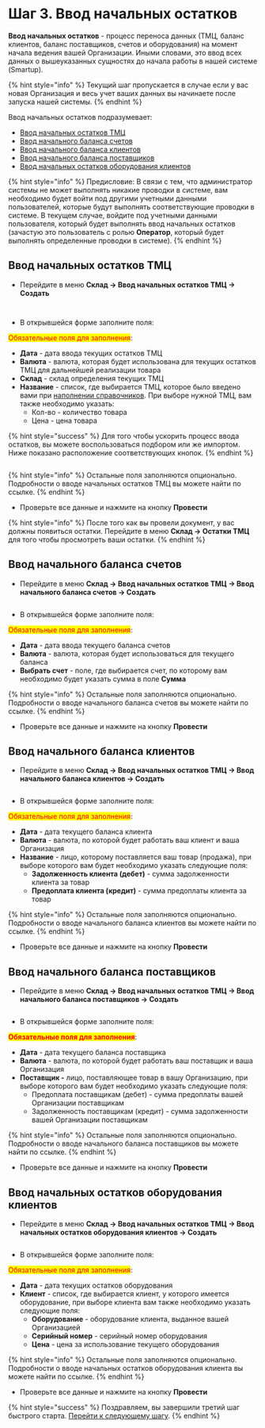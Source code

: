 # Шаг 3. Ввод начальных остатков

**Ввод начальных остатков** - процесс переноса данных (ТМЦ, баланс клиентов, баланс поставщиков, счетов и оборудования) на момент начала ведения вашей Организации. Иными словами, это ввод всех данных о вышеуказанных сущностях до начала работы в нашей системе (Smartup).

{% hint style="info" %}
Текущий шаг пропускается в случае если у вас новая Организация и весь учет ваших данных вы начинаете после запуска нашей системы.
{% endhint %}

Ввод начальных остатков подразумевает:

* [Ввод начальных остатков ТМЦ](broken-reference)
* [Ввод начального баланса счетов](shag-3.-vvod-nachalnykh-ostatkov.md#vvod-nachalnogo-balansa-schetov)
* [Ввод начального баланса клиентов](shag-3.-vvod-nachalnykh-ostatkov.md#vvod-nachalnogo-balansa-klientov)
* [Ввод начального баланса поставщиков](shag-3.-vvod-nachalnykh-ostatkov.md#vvod-nachalnogo-balansa-postavshikov)
* [Ввод начальных остатков оборудования клиентов](shag-3.-vvod-nachalnykh-ostatkov.md#vvod-nachalnykh-ostatkov-oborudovaniya-klientov)

{% hint style="info" %}
Предисловие: В связи с тем, что администратор системы не может выполнять никакие проводки в системе, вам необходимо будет войти под другими учетными данными пользователей, которые будут выполнять соответствующие проводки в системе. В текущем случае, войдите под учетными данными пользователя, который будет выполнять ввод начальных остатков (зачастую это пользователь с ролью **Оператор**, который будет выполнять определенные проводки в системе).
{% endhint %}

## Ввод начальных остатков ТМЦ

* Перейдите в меню **Склад -> Ввод начальных остатков ТМЦ -> Создать**

<figure><img src="../../.gitbook/assets/image (43).png" alt=""><figcaption></figcaption></figure>

<figure><img src="../../.gitbook/assets/image (76).png" alt=""><figcaption></figcaption></figure>

* В открывшейся форме заполните поля:

<mark style="color:red;">Обязательные поля для заполнения</mark>:

* **Дата** - дата ввода текущих остатков ТМЦ
* **Валюта** - валюта, которая будет  использована для текущих остатков ТМЦ для дальнейшей реализации товара
* **Склад** - склад определения текущих ТМЦ
* **Название** - список, где выбирается ТМЦ, которое было введено вами при [наполнении справочников](broken-reference). При выборе нужной ТМЦ, вам также необходимо указать:
  * Кол-во - количество товара
  * Цена - цена товара

{% hint style="success" %}
Для того чтобы ускорить процесс ввода остатков, вы можете воспользоваться подбором или же импортом. Ниже показано расположение соответствующих кнопок.
{% endhint %}

<figure><img src="../../.gitbook/assets/image (48).png" alt=""><figcaption></figcaption></figure>

{% hint style="info" %}
Остальные поля заполняются опционально. Подробности о вводе начальных остатков ТМЦ вы можете найти по ссылке.
{% endhint %}

* Проверьте все данные и нажмите на кнопку **Провести**

{% hint style="info" %}
После того как вы провели документ, у вас должны появиться остатки. Перейдите в меню **Склад -> Остатки ТМЦ** для того чтобы просмотреть ваши остатки.
{% endhint %}

## Ввод начального баланса счетов

* Перейдите в меню **Склад -> Ввод начальных остатков ТМЦ -> Ввод начального баланса счетов -> Создать**

<figure><img src="../../.gitbook/assets/8.gif" alt=""><figcaption></figcaption></figure>

* В открывшейся форме заполните поля:

<mark style="color:red;">Обязательные поля для заполнения</mark>:

* **Дата** - дата ввода текущего баланса счетов
* **Валюта** - валюта, которая будет использоваться для текущего баланса
* **Выбрать счет** - поле, где выбирается счет, по которому вам необходимо будет указать сумма в поле **Сумма**

{% hint style="info" %}
Остальные поля заполняются опционально. Подробности о вводе начального  баланса счетов вы можете найти по ссылке.
{% endhint %}

* Проверьте все данные и нажмите на кнопку **Провести**

## Ввод начального баланса клиентов

* &#x20;Перейдите в меню **Склад -> Ввод начальных остатков ТМЦ -> Ввод начального баланса клиентов -> Создать**

<figure><img src="../../.gitbook/assets/9.gif" alt=""><figcaption></figcaption></figure>

* В открывшейся форме заполните поля:

<mark style="color:red;">Обязательные поля для заполнения</mark>:

* **Дата** - дата текущего баланса клиента
* **Валюта** - валюта, по которой будет работать ваш клиент и ваша Организация
* **Название** - лицо, которому поставляется ваш товар (продажа), при выборе которого вам будет необходимо указать следующие поля:
  * **Задолженность клиента (дебет)** - сумма задолженности клиента за товар
  * **Предоплата клиента (кредит)** - сумма предоплаты клиента за товар

{% hint style="info" %}
Остальные поля заполняются опционально. Подробности о вводе начального  баланса клиентов вы можете найти по ссылке.
{% endhint %}

* Проверьте все данные и нажмите на кнопку **Провести**

## Ввод начального баланса поставщиков

* Перейдите в меню **Склад -> Ввод начальных остатков ТМЦ -> Ввод начального баланса поставщиков -> Создать**

<figure><img src="../../.gitbook/assets/99.gif" alt=""><figcaption></figcaption></figure>

* В открывшейся форме заполните поля:

<mark style="color:red;">**Обязательные поля для заполнения**</mark>:

* **Дата** - дата текущего баланса поставщика
* **Валюта** - валюта, по которой будет работать ваш поставщик и ваша Организация
* **Поставщик -** лицо, поставляющее товар в вашу Организацию, при выборе которого вам будет необходимо указать следующие поля:
  * Предоплата поставщикам (дебет) - сумма предоплаты вашей Организации поставщикам
  * Задолженность поставщикам (кредит) - сумма задолженности вашей Организации поставщикам

{% hint style="info" %}
Остальные поля заполняются опционально. Подробности о вводе начального баланса поставщиков вы можете найти по ссылке.
{% endhint %}

* Проверьте все данные и нажмите на кнопку **Провести**

## Ввод начальных остатков оборудования клиентов

* Перейдите в меню **Склад -> Ввод начальных остатков ТМЦ -> Ввод начальных остатков оборудования клиентов -> Создать**

<figure><img src="../../.gitbook/assets/999.gif" alt=""><figcaption></figcaption></figure>

* В открывшейся форме заполните поля:

<mark style="color:red;">Обязательные поля для заполнения</mark>:

* **Дата** -  дата текущих остатков оборудования&#x20;
* **Клиент** -  список, где выбирается клиент, у которого имеется оборудование, при выборе клиента вам также необходимо указать следующие поля:
  * **Оборудование** - оборудование клиента, выданное вашей Организацией
  * **Серийный номер** -  серийный номер оборудования
  * **Цена** - цена за использование текущего оборудования

{% hint style="info" %}
Остальные поля заполняются опционально. Подробности о вводе начальных остатков оборудования клиента вы можете найти по ссылке.
{% endhint %}

* Проверьте все данные и нажмите на кнопку **Провести**

{% hint style="success" %}
Поздравляем, вы завершили третий шаг быстрого старта. [Перейти к следующему шагу](shag-4.-zakup-i-prodazha-tovara/).
{% endhint %}

